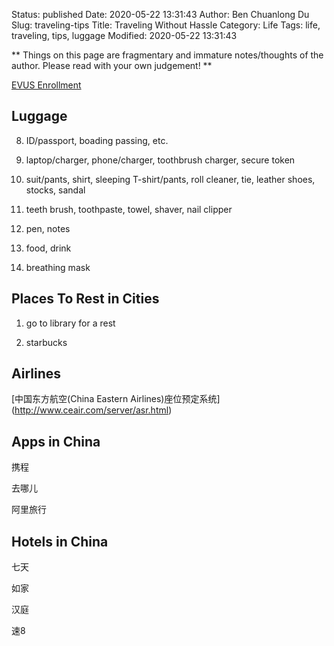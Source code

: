 Status: published
Date: 2020-05-22 13:31:43
Author: Ben Chuanlong Du
Slug: traveling-tips
Title: Traveling Without Hassle
Category: Life
Tags: life, traveling, tips, luggage
Modified: 2020-05-22 13:31:43

**
Things on this page are
fragmentary and immature notes/thoughts of the author.
Please read with your own judgement!
**

[EVUS Enrollment](https://www.evus.gov/evus/#/)

## Luggage

8. ID/passport, boading passing, etc.

3. laptop/charger, phone/charger, toothbrush charger, secure token

4. suit/pants, shirt, sleeping T-shirt/pants, roll cleaner, tie, leather shoes, stocks, sandal

2. teeth brush, toothpaste, towel, shaver, nail clipper

6. pen, notes

5. food, drink

7. breathing mask


## Places To Rest in Cities

1. go to library for a rest

2. starbucks

## Airlines

[中国东方航空(China Eastern Airlines)座位预定系统] (http://www.ceair.com/server/asr.html) 

## Apps in China

携程  

去哪儿 

阿里旅行


## Hotels in China

七天 

如家 

汉庭 

速8